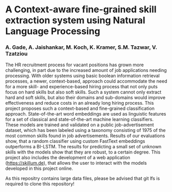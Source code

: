 # A Context-aware fine-grained skill extraction system using Natural Language Processing
### A. Gade, A. Jaishankar, M. Koch, K. Kramer, S.M. Tazwar, V. Tzatziou

The HR recruitment process for vacant positions has grown more challenging, in part due to the increased amount of job applications needing processing. With older systems using basic boolean information retrieval processes, a newer, context-based, approach could accommodate the need for a more skill- and experience-based hiring process that not only puts focus on hard skills but also soft skills. Such a system cannot only extract hard and soft skills, but also their domains and sub-domains would improve effectiveness and reduce costs in an already long hiring process. This project proposes such a context-based and fine-grained classification approach. State-of-the-art word embeddings are used as linguistic features for a set of classical and state-of-the-art machine learning classifiers. These models are trained and validated on a public job-advertisement dataset, which has been labeled using a taxonomy consisting of 1975 of the most common skills found in job advertisements. Results of our evaluations show, that a random classifier using custom FastText embeddings outperforms a BI-LSTM. The results for predicting a small set of unknown skills with the models show that they are robust, to a certain degree. This project also includes the development of a web application (https://skillum.de), that allows the user to interact with the models developed in this project online.   


As this repositry contains large data files, please be advised that git lfs is required to clone this repository!

